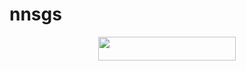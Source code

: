 # nnsgs
<p align="center"><a href="https://dashboard.heroku.com/new?template=https://github.com/srajput321/nnsgs/tree/master"> <img src="https://img.shields.io/badge/Deploy%20On%20Heroku-black?style=for-the-badge&logo=heroku" width="220" height="38.45"/></a></p>
